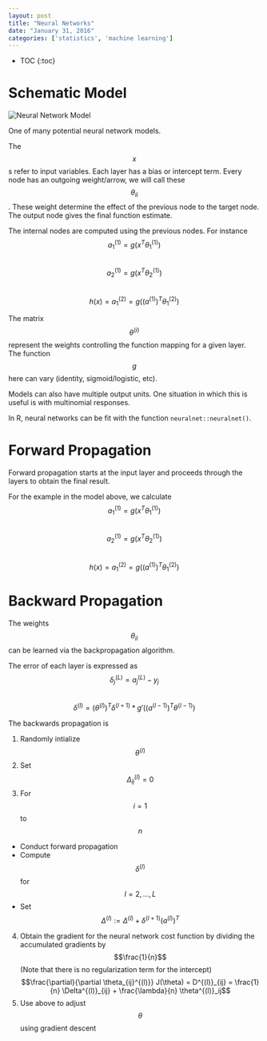```yaml
---
layout: post
title: "Neural Networks"
date: "January 31, 2016"
categories: ['statistics', 'machine learning']
---
```


* TOC
{:toc}



# Schematic Model
![Neural Network Model](http://jnguyen92.github.io/nhuyhoa/figure/images/neural_network_model.png)

One of many potential neural network models.

The $$x$$s refer to input variables. Each layer has a bias or intercept term. Every node has an outgoing weight/arrow, we will call these $$\theta_{ii}$$. These weight determine the effect of the previous node to the target node. The output node gives the final function estimate. 

The internal nodes are computed using the previous nodes. For instance <br>
$$a_1^{(1)} = g(x^T\theta_1^{(1)})$$ <br>
$$a_2^{(1)} = g(x^T\theta_2^{(1)})$$ <br>
$$h(x) = a_1^{(2)} = g((a^{(1)})^T\theta_1^{(2)})$$

The matrix $$\theta^{(i)}$$ represent the weights controlling the function mapping for a given layer. The function $$g$$ here can vary (identity, sigmoid/logistic, etc).

Models can also have multiple output units. One situation in which this is useful is with multinomial responses. 

In R, neural networks can be fit with the function `neuralnet::neuralnet()`.

# Forward Propagation
Forward propagation starts at the input layer and proceeds through the layers to obtain the final result. 

For the example in the model above, we calculate <br>
$$a_1^{(1)} = g(x^T\theta_1^{(1)})$$ <br>
$$a_2^{(1)} = g(x^T\theta_2^{(1)})$$<br>
$$h(x) = a_1^{(2)} = g((a^{(1)})^T\theta_1^{(2)})$$

# Backward Propagation
The weights $$\theta_{ii}$$ can be learned via the backpropagation algorithm. 

The error of each layer is expressed as <br>
$$\delta_j^{(L)} = a_j^{(L)} - y_j$$ <br>
$$\delta^{(l)} = (\theta^{(l)})^T \delta^{(l + 1)} *  g'((a^{(l-1)})^T\theta^{(l-1)})$$


The backwards propagation is 

1. Randomly intialize $$\theta^{(l)}$$
2. Set $$\Delta_{ij}^{(l)} = 0$$
3. For $$i = 1$$ to $$n$$
  * Conduct forward propagation
  * Compute $$\delta^{(l)}$$ for $$l = 2, ..., L$$
  * Set $$\Delta^{(l)} := \Delta^{(l)} + \delta^{(l + 1)} (a^{(l)})^T$$
4. Obtain the gradient for the neural network cost function by dividing the accumulated gradients by $$\frac{1}{n}$$ (Note that there is no regularization term for the intercept)
  $$\frac{\partial}{\partial \theta_{ij}^{(l)}} J(\theta) = D^{(l)}_{ij} = \frac{1}{n} \Delta^{(l)}_{ij} + \frac{\lambda}{n} \theta^{(l)}_ij$$
5. Use above to adjust $$\theta$$ using gradient descent


